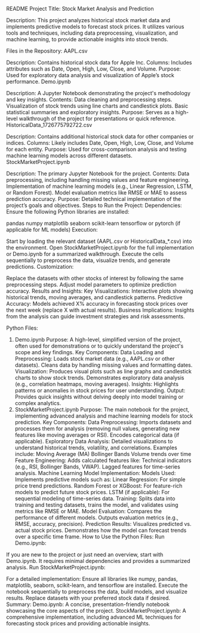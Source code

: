 README
Project Title: Stock Market Analysis and Prediction

Description:
This project analyzes historical stock market data and implements predictive models to forecast stock prices. It utilizes various tools and techniques, including data preprocessing, visualization, and machine learning, to provide actionable insights into stock trends.

Files in the Repository:
AAPL.csv

Description: Contains historical stock data for Apple Inc.
Columns: Includes attributes such as Date, Open, High, Low, Close, and Volume.
Purpose: Used for exploratory data analysis and visualization of Apple’s stock performance.
Demo.ipynb

Description: A Jupyter Notebook demonstrating the project's methodology and key insights.
Contents:
Data cleaning and preprocessing steps.
Visualization of stock trends using line charts and candlestick plots.
Basic statistical summaries and exploratory insights.
Purpose: Serves as a high-level walkthrough of the project for presentations or quick reference.
HistoricalData_1726775792722.csv

Description: Contains additional historical stock data for other companies or indices.
Columns: Likely includes Date, Open, High, Low, Close, and Volume for each entity.
Purpose: Used for cross-comparison analysis and testing machine learning models across different datasets.
StockMarketProject.ipynb

Description: The primary Jupyter Notebook for the project.
Contents:
Data preprocessing, including handling missing values and feature engineering.
Implementation of machine learning models (e.g., Linear Regression, LSTM, or Random Forest).
Model evaluation metrics like RMSE or MAE to assess prediction accuracy.
Purpose: Detailed technical implementation of the project’s goals and objectives.
Steps to Run the Project:
Dependencies:
Ensure the following Python libraries are installed:

pandas
numpy
matplotlib
seaborn
scikit-learn
tensorflow or pytorch (if applicable for ML models)
Execution:

Start by loading the relevant dataset (AAPL.csv or HistoricalData_*.csv) into the environment.
Open StockMarketProject.ipynb for the full implementation or Demo.ipynb for a summarized walkthrough.
Execute the cells sequentially to preprocess the data, visualize trends, and generate predictions.
Customization:

Replace the datasets with other stocks of interest by following the same preprocessing steps.
Adjust model parameters to optimize prediction accuracy.
Results and Insights:
Key Visualizations: Interactive plots showing historical trends, moving averages, and candlestick patterns.
Predictive Accuracy: Models achieved X% accuracy in forecasting stock prices over the next week (replace X with actual results).
Business Implications: Insights from the analysis can guide investment strategies and risk assessments.



Python Files:
1. Demo.ipynb
Purpose: A high-level, simplified version of the project, often used for demonstrations or to quickly understand the project's scope and key findings.
Key Components:
Data Loading and Preprocessing:
Loads stock market data (e.g., AAPL.csv or other datasets).
Cleans data by handling missing values and formatting dates.
Visualization:
Produces visual plots such as line graphs and candlestick charts to show stock trends.
Demonstrates exploratory data analysis (e.g., correlation heatmaps, moving averages).
Insights:
Highlights patterns or anomalies in stock prices for user understanding.
Output: Provides quick insights without delving deeply into model training or complex analytics.
2. StockMarketProject.ipynb
Purpose: The main notebook for the project, implementing advanced analysis and machine learning models for stock prediction.
Key Components:
Data Preprocessing:
Imports datasets and processes them for analysis (removing null values, generating new features like moving averages or RSI).
Encodes categorical data (if applicable).
Exploratory Data Analysis:
Detailed visualizations to understand historical trends, volatility, and correlations.
Examples include:
Moving Average (MA)
Bollinger Bands
Volume trends over time
Feature Engineering:
Adds calculated features like:
Technical indicators (e.g., RSI, Bollinger Bands, VWAP).
Lagged features for time-series analysis.
Machine Learning Model Implementation:
Models Used: Implements predictive models such as:
Linear Regression: For simple price trend predictions.
Random Forest or XGBoost: For feature-rich models to predict future stock prices.
LSTM (if applicable): For sequential modeling of time-series data.
Training: Splits data into training and testing datasets, trains the model, and validates using metrics like RMSE or MAE.
Model Evaluation:
Compares the performance of different models.
Outputs evaluation metrics (e.g., RMSE, accuracy, precision).
Prediction Results:
Visualizes predicted vs. actual stock prices.
Demonstrates how the model can forecast trends over a specific time frame.
How to Use the Python Files:
Run Demo.ipynb:

If you are new to the project or just need an overview, start with Demo.ipynb. It requires minimal dependencies and provides a summarized analysis.
Run StockMarketProject.ipynb:

For a detailed implementation:
Ensure all libraries like numpy, pandas, matplotlib, seaborn, scikit-learn, and tensorflow are installed.
Execute the notebook sequentially to preprocess the data, build models, and visualize results.
Replace datasets with your preferred stock data if desired.
Summary:
Demo.ipynb: A concise, presentation-friendly notebook showcasing the core aspects of the project.
StockMarketProject.ipynb: A comprehensive implementation, including advanced ML techniques for forecasting stock prices and providing actionable insights.
